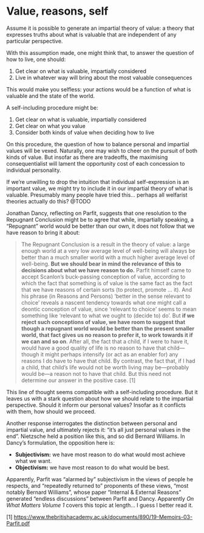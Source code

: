 # Value, reasons, self

Assume it is possible to generate an impartial theory of value: a theory that expresses truths about what is valuable that are independent of any particular perspective.

With this assumption made, one might think that, to answer the question of how to live, one should:

1. Get clear on what is valuable, impartially considered
2. Live in whatever way will bring about the most valuable consequences

This would make you selfless: your actions would be a function of what is valuable and the state of the world. 

A self-including procedure might be:

1. Get clear on what is valuable, impartially considered
2. Get clear on what you value
3. Consider both kinds of value when deciding how to live

On this procedure, the question of how to balance personal and impartial values will be vexed. Naturally, one may wish to cheer on the pursuit of both kinds of value. But insofar as there are tradeoffs, the maximising consequentialist will lament the opportunity cost of each concession to individual personality.

If we’re unwilling to drop the intuition that individual self-expression is an important value, we might try to include it in our impartial theory of what is valuable. Presumably many people have tried this… perhaps all welfarist theories actually do this? @TODO

Jonathan Dancy, reflecting on Parfit, suggests that one resolution to the Repugnant Conclusion might be to agree that while, impartially speaking, a “Repugnant” world would be better than our own, it does not follow that we have reason to bring it about:

> The Repugnant Conclusion is a result in the theory of value: a large enough world at a very low average level of well-being will always be better than a much smaller world with a much higher average level of well-being. **But we should bear in mind the relevance of this to decisions about what we have reason to do.** Parfit himself came to accept Scanlon’s buck-passing conception of value, according to which the fact that something is of value is the same fact as the fact that we have reasons of certain sorts (to protect, promote … it). And his phrase (in Reasons and Persons) ‘better in the sense relevant to choice’ reveals a nascent tendency towards what one might call a deontic conception of value, since ‘relevant to choice’ seems to mean something like ‘relevant to what we ought to (decide to) do’. But **if we reject such conceptions of value, we have room to suggest that though a repugnant world would be better than the present smaller world, that fact gives us no reason to prefer it, to work towards it if we can and so on**. After all, the fact that a child, if I were to have it, would have a good quality of life is no reason to have that child—though it might perhaps intensify (or act as an enabler for) any reasons I do have to have that child. By contrast, the fact that, if I had a child, that child’s life would not be worth living may be—probably would be—a reason not to have that child. But this need not determine our answer in the positive case. [1]

This line of thought seems compatible with a self-including procedure. But it leaves us with a stark question about how we should relate to the impartial perspective. Should it inform our personal values? Insofar as it conflicts with them, how should we proceed.

Another response interrogates the distinction between personal and impartial value, and ultimately rejects it: “it’s all just personal values in the end”. Nietzsche held a position like this, and so did Bernard Williams. In Dancy’s formulation, the opposition here is:

* **Subjectivism:** we have most reason to do what would most achieve what we want.
* **Objectivism:** we have most reason to do what would be best.

Apparently, Parfit was “alarmed by” subjectivism in the views of people he respects, and “repeatedly returned to” proponents of these views, “most notably Bernard Williams”, whose paper “Internal & External Reasons” generated “endless discussions” between Parfit and Dancy. Apparently *On What Matters Volume 1* covers this topic at length… I guess I better read it.

[1] https://www.thebritishacademy.ac.uk/documents/890/19-Memoirs-03-Parfit.pdf

<!-- #web/fragments -->

<!-- {BearID:value-reasons-self.md} -->
